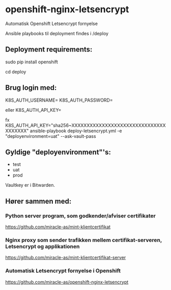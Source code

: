 # openshift-nginx-letsencrypt

Automatisk Openshift Letsencrypt fornyelse

Ansible playbooks til deployment findes i /deploy

## Deployment requirements:
sudo pip install openshift

cd deploy

## Brug login med:
K8S_AUTH_USERNAME=
K8S_AUTH_PASSWORD=

eller
K8S_AUTH_API_KEY=

fx
K8S_AUTH_API_KEY="sha256~XXXXXXXXXXXXXXXXXXXXXXXXXXXXXXXXXXXXXX" ansible-playbook deploy-letsencrypt.yml -e "deployenvironment=uat" --ask-vault-pass

## Gyldige "deployenvironment"'s:
- test
- uat
- prod

Vaultkey er i Bitwarden.

## Hører sammen med:

### Python server program, som godkender/afviser certifikater
https://github.com/miracle-as/mint-klientcertifikat

### Nginx proxy som sender trafikken mellem certifikat-serveren, Letsencrypt og applikationen
https://github.com/miracle-as/mint-klientcertifikat-server

### Automatisk Letsencrypt fornyelse i Openshift
https://github.com/miracle-as/openshift-nginx-letsencrypt


